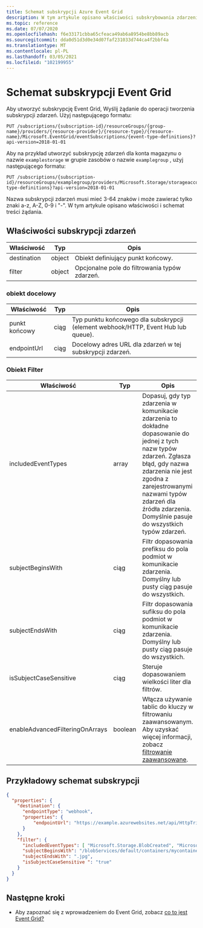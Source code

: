 ```yaml
---
title: Schemat subskrypcji Azure Event Grid
description: W tym artykule opisano właściwości subskrybowania zdarzenia z Azure Event Grid. Event Grid schemat subskrypcji.
ms.topic: reference
ms.date: 07/07/2020
ms.openlocfilehash: f6e33171cbba65cfeaca49ab6a8954be8bb89acb
ms.sourcegitcommit: dda0d51d3d0e34d07faf231033d744ca4f2bbf4a
ms.translationtype: MT
ms.contentlocale: pl-PL
ms.lasthandoff: 03/05/2021
ms.locfileid: "102199955"
---
```

# <a name="event-grid-subscription-schema"></a>Schemat subskrypcji Event Grid

Aby utworzyć subskrypcję Event Grid, Wyślij żądanie do operacji tworzenia subskrypcji zdarzeń. Użyj następującego formatu:

```HTTP
PUT /subscriptions/{subscription-id}/resourceGroups/{group-name}/providers/{resource-provider}/{resource-type}/{resource-name}/Microsoft.EventGrid/eventSubscriptions/{event-type-definitions}?api-version=2018-01-01
``` 

Aby na przykład utworzyć subskrypcję zdarzeń dla konta magazynu o nazwie `examplestorage` w grupie zasobów o nazwie `examplegroup` , użyj następującego formatu:

```HTTP
PUT /subscriptions/{subscription-id}/resourceGroups/examplegroup/providers/Microsoft.Storage/storageaccounts/examplestorage/Microsoft.EventGrid/eventSubscriptions/{event-type-definitions}?api-version=2018-01-01
``` 

Nazwa subskrypcji zdarzeń musi mieć 3-64 znaków i może zawierać tylko znaki a-z, A-Z, 0-9 i "-". W tym artykule opisano właściwości i schemat treści żądania.
 
## <a name="event-subscription-properties"></a>Właściwości subskrypcji zdarzeń

| Właściwość | Typ | Opis |
| -------- | ---- | ----------- |
| destination | object | Obiekt definiujący punkt końcowy. |
| filter | object | Opcjonalne pole do filtrowania typów zdarzeń. |

### <a name="destination-object"></a>obiekt docelowy

| Właściwość | Typ | Opis |
| -------- | ---- | ----------- |
| punkt końcowy | ciąg | Typ punktu końcowego dla subskrypcji (element webhook/HTTP, Event Hub lub queue). | 
| endpointUrl | ciąg | Docelowy adres URL dla zdarzeń w tej subskrypcji zdarzeń. | 

### <a name="filter-object"></a>Obiekt Filter

| Właściwość | Typ | Opis |
| -------- | ---- | ----------- |
| includedEventTypes | array | Dopasuj, gdy typ zdarzenia w komunikacie zdarzenia to dokładne dopasowanie do jednej z tych nazw typów zdarzeń. Zgłasza błąd, gdy nazwa zdarzenia nie jest zgodna z zarejestrowanymi nazwami typów zdarzeń dla źródła zdarzenia. Domyślnie pasuje do wszystkich typów zdarzeń. |
| subjectBeginsWith | ciąg | Filtr dopasowania prefiksu do pola podmiot w komunikacie zdarzenia. Domyślny lub pusty ciąg pasuje do wszystkich. | 
| subjectEndsWith | ciąg | Filtr dopasowania sufiksu do pola podmiot w komunikacie zdarzenia. Domyślny lub pusty ciąg pasuje do wszystkich. |
| isSubjectCaseSensitive | ciąg | Steruje dopasowaniem wielkości liter dla filtrów. |
| enableAdvancedFilteringOnArrays | boolean | Włącza używanie tablic do kluczy w filtrowaniu zaawansowanym. Aby uzyskać więcej informacji, zobacz [filtrowanie zaawansowane](event-filtering.md#advanced-filtering). |


## <a name="example-subscription-schema"></a>Przykładowy schemat subskrypcji

```json
{
  "properties": {
    "destination": {
      "endpointType": "webhook",
      "properties": {
          "endpointUrl": "https://example.azurewebsites.net/api/HttpTriggerCSharp1?code=VXbGWce53l48Mt8wuotr0GPmyJ/nDT4hgdFj9DpBiRt38qqnnm5OFg=="
      }
    },
    "filter": {
      "includedEventTypes": [ "Microsoft.Storage.BlobCreated", "Microsoft.Storage.BlobDeleted" ],
      "subjectBeginsWith": "/blobServices/default/containers/mycontainer/log",
      "subjectEndsWith": ".jpg",
      "isSubjectCaseSensitive ": "true"
    }
  }
}
```

## <a name="next-steps"></a>Następne kroki

* Aby zapoznać się z wprowadzeniem do Event Grid, zobacz [co to jest Event Grid?](overview.md)
